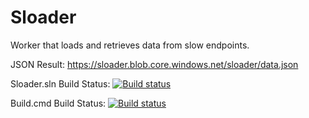 Sloader
=======

Worker that loads and retrieves data from slow endpoints.

JSON Result: https://sloader.blob.core.windows.net/sloader/data.json

Sloader.sln Build Status: [![Build status](https://ci.appveyor.com/api/projects/status/fn1yw7rei6gkj478?svg=true)](https://ci.appveyor.com/project/robertmuehsig/sloader)

Build.cmd Build Status: [![Build status](https://ci.appveyor.com/api/projects/status/7cejo8t3gc91j1hl?svg=true)](https://ci.appveyor.com/project/robertmuehsig/sloader-238)
